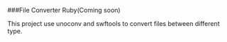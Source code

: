 ###File Converter Ruby(Coming soon)

This project use unoconv and swftools to convert files between different type.
